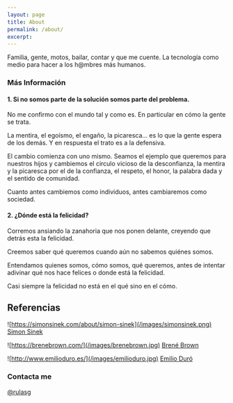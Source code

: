 ```yaml
---
layout: page
title: About
permalink: /about/
excerpt: 
---
```


Familia, gente, motos, bailar, contar y que me cuente. La tecnología como medio para hacer a los h@mbres más humanos.

### Más Información

#### 1. Si no somos parte de la solución somos parte del problema.
No me confirmo con el mundo tal y como es. En particular en cómo la gente se trata.

La mentira, el egoísmo, el engaño, la picaresca... es lo que la gente espera de los demás. Y en respuesta el trato es a la defensiva.

El cambio comienza con uno mismo. Seamos el ejemplo que queremos para nuestros hijos y cambiemos el circulo vicioso de la desconfianza, la mentira y la picaresca por el de la confianza, el respeto, el honor, la palabra dada y el sentido de comunidad.

Cuanto antes cambiemos como individuos, antes cambiaremos como sociedad.

#### 2. ¿Dónde está la felicidad?
Corremos ansiando la zanahoria que nos ponen delante, creyendo que detrás esta la felicidad.

Creemos saber qué queremos cuando aún no sabemos quiénes somos. 

Entendamos quienes somos, cómo somos, qué queremos, antes de intentar adivinar qué nos hace felices o donde está la felicidad. 

Casi siempre la felicidad no está en el qué sino en el cómo.

## Referencias

![https://simonsinek.com/about/simon-sinek](/images/simonsinek.png)
[Simon Sinek](https://simonsinek.com/about/simon-sinek)

![https://brenebrown.com/](/images/brenebrown.jpg)
[Brené Brown](https://brenebrown.com/)

![http://www.emilioduro.es/](/images/emilioduro.jpg)
[Emilio Duró](http://www.emilioduro.es/)
  


### Contacta me

[@rulasg](https://twitter.com/rulasg)
